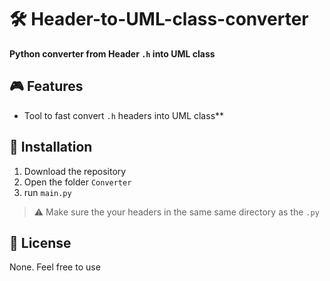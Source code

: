 # 🛠 Header-to-UML-class-converter
**Python converter from Header ```.h``` into UML class**
## 🎮 Features

- Tool to fast convert ```.h``` headers into UML class**
## 🚀 Installation

1. Download the repository
2. Open the folder ```Converter```
3. run ```main.py```
> ⚠ Make sure the your headers in the same same directory as the ```.py```

## 📜 License ##
None. Feel free to use
